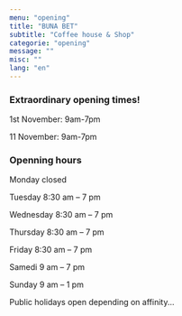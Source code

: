 ```yaml
---
menu: "opening"
title: "BUNA BET"
subtitle: "Coffee house & Shop"
categorie: "opening"
message: ""
misc: ""
lang: "en"
---
```


### Extraordinary opening times!

1st November: 9am-7pm

11 November: 9am-7pm

### Openning hours

Monday closed

Tuesday 8:30 am – 7 pm

Wednesday 8:30 am – 7 pm

Thursday 8:30 am – 7 pm

Friday 8:30 am – 7 pm

Samedi 9 am – 7 pm

Sunday 9 am – 1 pm

Public holidays open depending on affinity...



